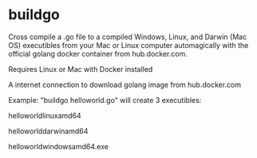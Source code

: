 # buildgo
Cross compile a .go file to a compiled Windows, Linux, and Darwin (Mac OS) executibles from your Mac or Linux computer automagically with the official golang docker container from hub.docker.com.

Requires Linux or Mac with Docker installed

A internet connection to download golang image from hub.docker.com

Example: 
"buildgo helloworld.go" will create 3 executibles:

helloworldlinuxamd64

helloworlddarwinamd64

helloworldwindowsamd64.exe
